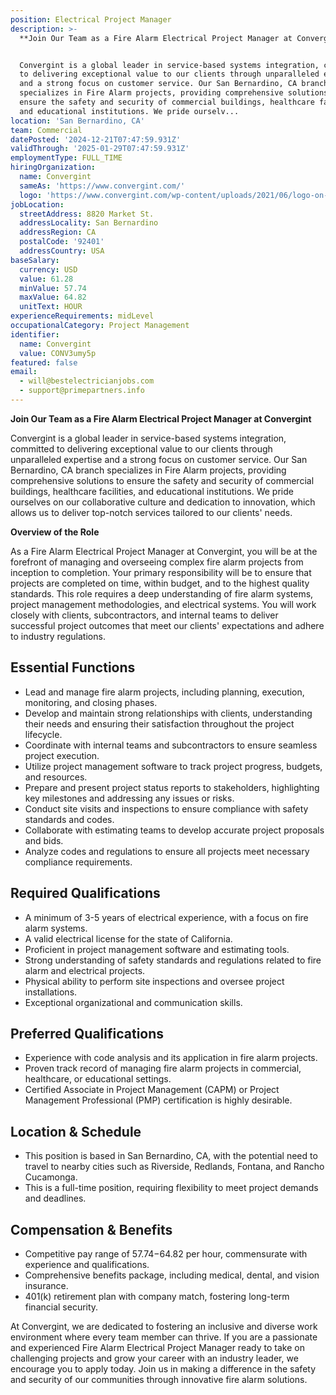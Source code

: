 ```yaml
---
position: Electrical Project Manager
description: >-
  **Join Our Team as a Fire Alarm Electrical Project Manager at Convergint**


  Convergint is a global leader in service-based systems integration, committed
  to delivering exceptional value to our clients through unparalleled expertise
  and a strong focus on customer service. Our San Bernardino, CA branch
  specializes in Fire Alarm projects, providing comprehensive solutions to
  ensure the safety and security of commercial buildings, healthcare facilities,
  and educational institutions. We pride ourselv...
location: 'San Bernardino, CA'
team: Commercial
datePosted: '2024-12-21T07:47:59.931Z'
validThrough: '2025-01-29T07:47:59.931Z'
employmentType: FULL_TIME
hiringOrganization:
  name: Convergint
  sameAs: 'https://www.convergint.com/'
  logo: 'https://www.convergint.com/wp-content/uploads/2021/06/logo-on-dark-blue.png'
jobLocation:
  streetAddress: 8820 Market St.
  addressLocality: San Bernardino
  addressRegion: CA
  postalCode: '92401'
  addressCountry: USA
baseSalary:
  currency: USD
  value: 61.28
  minValue: 57.74
  maxValue: 64.82
  unitText: HOUR
experienceRequirements: midLevel
occupationalCategory: Project Management
identifier:
  name: Convergint
  value: CONV3umy5p
featured: false
email:
  - will@bestelectricianjobs.com
  - support@primepartners.info
---
```




**Join Our Team as a Fire Alarm Electrical Project Manager at Convergint**

Convergint is a global leader in service-based systems integration, committed to delivering exceptional value to our clients through unparalleled expertise and a strong focus on customer service. Our San Bernardino, CA branch specializes in Fire Alarm projects, providing comprehensive solutions to ensure the safety and security of commercial buildings, healthcare facilities, and educational institutions. We pride ourselves on our collaborative culture and dedication to innovation, which allows us to deliver top-notch services tailored to our clients' needs.

**Overview of the Role**

As a Fire Alarm Electrical Project Manager at Convergint, you will be at the forefront of managing and overseeing complex fire alarm projects from inception to completion. Your primary responsibility will be to ensure that projects are completed on time, within budget, and to the highest quality standards. This role requires a deep understanding of fire alarm systems, project management methodologies, and electrical systems. You will work closely with clients, subcontractors, and internal teams to deliver successful project outcomes that meet our clients' expectations and adhere to industry regulations.

## Essential Functions

- Lead and manage fire alarm projects, including planning, execution, monitoring, and closing phases.
- Develop and maintain strong relationships with clients, understanding their needs and ensuring their satisfaction throughout the project lifecycle.
- Coordinate with internal teams and subcontractors to ensure seamless project execution.
- Utilize project management software to track project progress, budgets, and resources.
- Prepare and present project status reports to stakeholders, highlighting key milestones and addressing any issues or risks.
- Conduct site visits and inspections to ensure compliance with safety standards and codes.
- Collaborate with estimating teams to develop accurate project proposals and bids.
- Analyze codes and regulations to ensure all projects meet necessary compliance requirements.

## Required Qualifications

- A minimum of 3-5 years of electrical experience, with a focus on fire alarm systems.
- A valid electrical license for the state of California.
- Proficient in project management software and estimating tools.
- Strong understanding of safety standards and regulations related to fire alarm and electrical projects.
- Physical ability to perform site inspections and oversee project installations.
- Exceptional organizational and communication skills.

## Preferred Qualifications

- Experience with code analysis and its application in fire alarm projects.
- Proven track record of managing fire alarm projects in commercial, healthcare, or educational settings.
- Certified Associate in Project Management (CAPM) or Project Management Professional (PMP) certification is highly desirable.

## Location & Schedule

- This position is based in San Bernardino, CA, with the potential need to travel to nearby cities such as Riverside, Redlands, Fontana, and Rancho Cucamonga.
- This is a full-time position, requiring flexibility to meet project demands and deadlines.

## Compensation & Benefits

- Competitive pay range of $57.74-$64.82 per hour, commensurate with experience and qualifications.
- Comprehensive benefits package, including medical, dental, and vision insurance.
- 401(k) retirement plan with company match, fostering long-term financial security.

At Convergint, we are dedicated to fostering an inclusive and diverse work environment where every team member can thrive. If you are a passionate and experienced Fire Alarm Electrical Project Manager ready to take on challenging projects and grow your career with an industry leader, we encourage you to apply today. Join us in making a difference in the safety and security of our communities through innovative fire alarm solutions.
